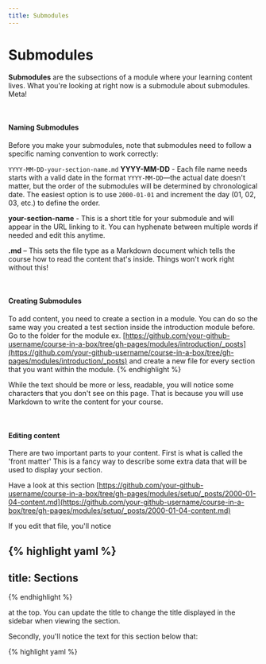 ```yaml
---
title: Submodules
---
```


# Submodules

**Submodules** are the subsections of a module where your learning content lives. What you're looking at right now is a submodule about submodules. Meta!

<br>

#### Naming Submodules

Before you make your submodules, note that submodules need to follow a specific naming convention to work correctly: 

`YYYY-MM-DD-your-section-name.md`
**YYYY-MM-DD** - Each file name needs starts with a valid date in the format `YYYY-MM-DD`—the actual date doesn't matter, but the order of the submodules will be determined by chronological date. The easiest option is to use `2000-01-01` and increment the day (01, 02, 03, etc.) to define the order.

**your-section-name** - This is a short title for your submodule and will appear in the URL linking to it. You can hyphenate between multiple words if needed and edit this anytime.

**.md** – This sets the file type as a Markdown document which tells the course how to read the content that's inside. Things won't work right without this!

<br>

#### Creating Submodules 

To add content, you need to create a section in a module. You can do so the same way you created a test section inside the introduction module before. Go to the folder for the module ex. [https://github.com/your-github-username/course-in-a-box/tree/gh-pages/modules/introduction/_posts](https://github.com/your-github-username/course-in-a-box/tree/gh-pages/modules/introduction/_posts) and create a new file for every section that you want within the module.
{% endhighlight %}

While the text should be more or less, readable, you will notice some characters that you don't see on this page. That is because you will use Markdown to write the content for your course.

<br>

#### Editing content

There are two important parts to your content. First is what is called the 'front matter' This is a fancy way to describe some extra data that will be used to display your section.

Have a look at this section [https://github.com/your-github-username/course-in-a-box/tree/gh-pages/modules/setup/_posts/2000-01-04-content.md](https://github.com/your-github-username/course-in-a-box/tree/gh-pages/modules/setup/_posts/2000-01-04-content.md)

If you edit that file, you'll notice

{% highlight yaml %}
---
title: Sections
---
{% endhighlight %}

at the top. You can update the title to change the title displayed in the sidebar when viewing the section.

Secondly, you'll notice the text for this section below that:

{% highlight yaml %}

<br> 
